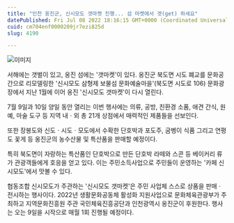 ```yaml
---
title: "인천 옹진군, 신시모도 갯마켓 진행... 섬 마켓에서 겟(get) 하세요"
datePublished: Fri Jul 08 2022 18:16:15 GMT+0000 (Coordinated Universal Time)
cuid: cm704enf0000209jr7ezi825d
slug: 4190

---
```



![이미지](https://cdn.hashnode.com/res/hashnode/image/upload/v1739256486628/fa4e3b49-5136-49b8-b7f0-2355777ae4b5.png)

서해에는 갯벌이 있고, 옹진 섬에는 '갯마켓'이 있다. 옹진군 북도면 시도 폐교를 문화공간으로 리모델링한 '신시모도 삼형제 보물섬 문화예술마을'(북도면 시도로 106) 문화광장에서 지난 1월에 이어 옹진 '신시모도 갯마켓'이 다시 열린다.

7월 9일과 10일 양일 동안 열리는 이번 행사에는 의류, 공방, 친환경 소품, 애견 간식, 원예, 마술 도구 등 지역 내ㆍ외 총 21개 상점에서 매력적인 제품들을 선보인다.

또한 장봉도와 신도ㆍ시도ㆍ모도에서 수확한 단호박과 포도주, 굼벵이 식품 그리고 연평도 꽃게 등 옹진군의 농수산물 및 특산품을 판매할 예정이다.

특히 북도면이 자랑하는 특산품인 단호박으로 만든 단호박 라떼와 스콘 등 베이커리 류가 관광객들에게 호응을 얻고 있다. 이는 주민소득사업으로 주민들이 운영하는 '카페 신시모도'에서 맛볼 수 있다.

협동조합 신시모도가 주관하는 '신시모도 갯마켓'은 주민 사업체 스스로 상품을 판매ㆍ전시하는 행사이다. 2022년 생활문화공동체 활성화 지원사업으로 문화체육관광부가 주최하고 지역문화진흥원 주관 국민체육진흥공단과 인천광역시 옹진군이 후원한다. 행사는 오는 9일을 시작으로 매월 1회 진행될 예정이다.